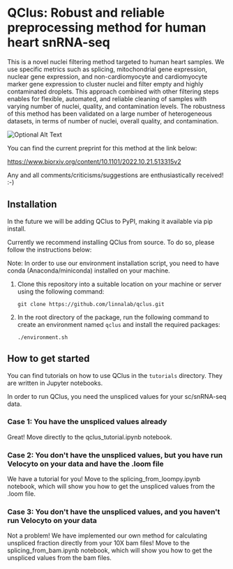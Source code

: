 # QClus: Robust and reliable preprocessing method for human heart snRNA-seq

This is a novel nuclei filtering method targeted to human heart samples. We use specific metrics such as splicing, mitochondrial gene expression, nuclear gene expression, and non-cardiomyocyte and cardiomyocyte marker gene expression to cluster nuclei and filter empty and highly contaminated droplets. This approach combined with other filtering steps enables for flexible, automated, and reliable cleaning of samples with varying number of nuclei, quality, and contamination levels. The robustness of this method has been validated on a large number of heterogeneous datasets, in terms of number of nuclei, overall quality, and contamination.

![Optional Alt Text](figures/FIG2.png)

You can find the current preprint for this method at the link below:

https://www.biorxiv.org/content/10.1101/2022.10.21.513315v2

Any and all comments/criticisms/suggestions are enthusiastically received! :-)


## Installation

In the future we will be adding QClus to PyPI,  making it available via pip install.

Currently we recommend installing QClus from source. To do so, please follow the instructions below:

Note: In order to use our environment installation script, you need to have conda (Anaconda/miniconda) installed on your machine. 

1. Clone this repository into a suitable location on your machine or server using the following command:

    ```git clone https://github.com/linnalab/qclus.git```
    
2. In the root directory of the package, run the following command to create an environment named ```qclus``` and install the required packages:

    ```./environment.sh```


## How to get started

You can find tutorials on how to use QClus in the `tutorials` directory. They are written in Jupyter notebooks. 

In order to run QClus, you need the unspliced values for your sc/snRNA-seq data. 

### Case 1: You have the unspliced values already

Great! Move directly to the qclus_tutorial.ipynb notebook.

### Case 2: You don't have the unspliced values, but you have run Velocyto on your data and have the .loom file

We have a tutorial for you! Move to the splicing_from_loompy.ipynb notebook, which will show you how to get the unspliced values from the .loom file.

### Case 3: You don't have the unspliced values, and you haven't run Velocyto on your data

Not a problem! We have implemented our own method for calculating unspliced fraction directly from your 10X bam files! Move to the splicing_from_bam.ipynb notebook, which will show you how to get the unspliced values from the bam files.



